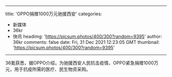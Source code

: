 
---
title: 'OPPO捐赠1000万元驰援西安'
categories: 
 - 新媒体
 - 36kr
 - 快讯
headimg: 'https://picsum.photos/400/300?random=9395'
author: 36kr
comments: false
date: Fri, 31 Dec 2021 12:23:05 GMT
thumbnail: 'https://picsum.photos/400/300?random=9395'
---

<div>   
36氪获悉，据OPPO介绍，为驰援西安人民抗击疫情，OPPO紧急捐赠1000万元，用于抗疫所需的医疗、民生物资采购。  
</div>
            